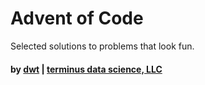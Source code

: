 # Advent of Code
Selected solutions to problems that look fun.

#### by [dwt](http://www.github.com/derrickturk) | [terminus data science, LLC](http://www.terminusdatascience.com)
